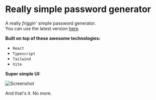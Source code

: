 # Really simple password generator
A really *friggin'* simple password generator.  
You can use the latest version [here](https://dariomrk.github.io/Really-simple-password-generator/).

**Built on top of these awesome technologies:**
- `React`
- `Typescript`
- `Tailwind`
- `Vite`

**Super simple UI:**

![Screenshot](https://imgur.com/zMrqgxk.png)

And that's it. No more.